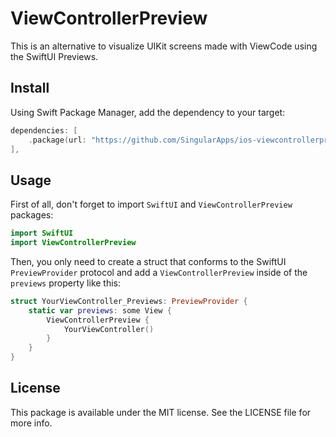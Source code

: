 # ViewControllerPreview

This is an alternative to visualize UIKit screens made with ViewCode using the SwiftUI Previews.

## Install
Using Swift Package Manager, add the dependency to your target:

```swift
dependencies: [
    .package(url: "https://github.com/SingularApps/ios-viewcontrollerpreview.git", from: "1.0.0")
],
```

## Usage

First of all, don't forget to import `SwiftUI` and `ViewControllerPreview` packages:

```swift
import SwiftUI
import ViewControllerPreview
```

Then, you only need to create a struct that conforms to the SwiftUI `PreviewProvider` protocol and add a `ViewControllerPreview` inside of the `previews` property like this:

```swift
struct YourViewController_Previews: PreviewProvider {
    static var previews: some View {
        ViewControllerPreview {
            YourViewController()
        }
    }
}
```

## License

This package is available under the MIT license. See the LICENSE file for more info.
